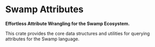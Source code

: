 # Swamp Attributes

**Effortless Attribute Wrangling for the Swamp Ecosystem.**

This crate provides the core data structures and utilities for querying attributes
for the Swamp language.

